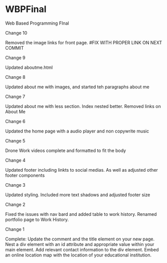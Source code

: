 # WBPFinal
 Web Based Programming FInal

Change 10

Removed the image links for front page. #FIX WITH PROPER LINK ON NEXT COMMIT

Change 9

Updated aboutme.html

Change 8

Updated about me with images, and started teh paragraphs about me

Change 7

Updated about me with less section. Index nested better. Removed links on About Me

Change 6

Updated the home page with a audio player and non copywrite music

Change 5

Drone Work videos complete and formatted to fit the body

Change 4

Updated footer including linkts to social medias. As well as adjusted other footer components

Change 3

Updated styling. Included more text shadows and adjusted footer size

Change 2

Fixed the issues with nav bard and added table to work history.
Renamed portfolio page to Work History.

Change 1 

Complete: Update the comment and the title element on your new page. Nest a div element with an id attribute and appropriate value within your main element. Add relevant contact
information to the div element. Embed an online location map with the location of your
educational institution.